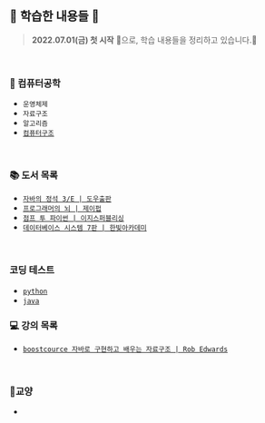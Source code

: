 ## 👣 학습한 내용들 👣

> **2022.07.01(금) 첫 시작** 🐥으로, 학습 내용들을 정리하고 있습니다.🏃

<br>

### 📝 컴퓨터공학
- `운영체제`
- `자료구조`
- `알고리즘`
- [`컴퓨터구조`](https://github.com/LimDae94/WORK-HARD/tree/main/Computer-Structure)
<br>

### 📚 도서 목록
- [`자바의 정석 3/E | 도우출판`](https://github.com/LimDae94/java_studty/tree/main/java-3e)
- [`프로그래머의 뇌 | 제이펍`](https://github.com/LimDae94/WORK-HARD/tree/main/programmer's-Brain)
- [`점프 투 파이썬 | 이지스퍼블리싱`](https://github.com/LimDae94/WORK-HARD/tree/main/jump-to-python)
- [`데이터베이스 시스템 7판 | 한빛아카데미`](https://github.com/LimDae94/WORK-HARD/tree/main/database-system-7e)
<br>

### 코딩 테스트
- [`python`](https://github.com/LimDae94/WORK-HARD/tree/main/coding-Test/python)
- [`java`](https://github.com/LimDae94/WORK-HARD/tree/main/coding-Test/java)
### 💻 강의 목록
- [`boostcource 자바로 구현하고 배우는 자료구조 | Rob Edwards`](https://github.com/LimDae94/WORK-HARD/tree/main/CS204-Rob-Edwards)



<br>

### 📔교양
- 
